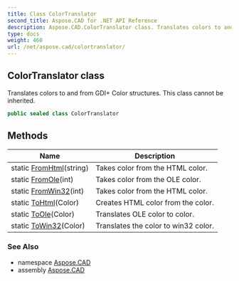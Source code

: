 ```yaml
---
title: Class ColorTranslator
second_title: Aspose.CAD for .NET API Reference
description: Aspose.CAD.ColorTranslator class. Translates colors to and from GDI Color structures. This class cannot be inherited
type: docs
weight: 460
url: /net/aspose.cad/colortranslator/
---
```

## ColorTranslator class

Translates colors to and from GDI+ Color structures. This class cannot be inherited.

```csharp
public sealed class ColorTranslator
```

## Methods

| Name | Description |
| --- | --- |
| static [FromHtml](../../aspose.cad/colortranslator/fromhtml/)(string) | Takes color from the HTML color. |
| static [FromOle](../../aspose.cad/colortranslator/fromole/)(int) | Takes color from the OLE color. |
| static [FromWin32](../../aspose.cad/colortranslator/fromwin32/)(int) | Takes color from the HTML color. |
| static [ToHtml](../../aspose.cad/colortranslator/tohtml/)(Color) | Creates HTML color from the color. |
| static [ToOle](../../aspose.cad/colortranslator/toole/)(Color) | Translates OLE color to color. |
| static [ToWin32](../../aspose.cad/colortranslator/towin32/)(Color) | Translates the color to win32 color. |

### See Also

* namespace [Aspose.CAD](../../aspose.cad/)
* assembly [Aspose.CAD](../../)


